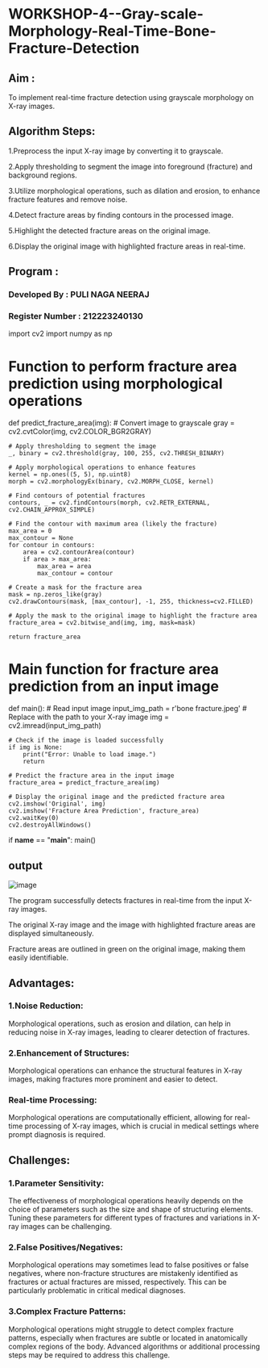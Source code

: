 # WORKSHOP-4--Gray-scale-Morphology-Real-Time-Bone-Fracture-Detection
## Aim :
To implement real-time fracture detection using grayscale morphology on X-ray images.

## Algorithm Steps:
1.Preprocess the input X-ray image by converting it to grayscale.

2.Apply thresholding to segment the image into foreground (fracture) and background regions.

3.Utilize morphological operations, such as dilation and erosion, to enhance fracture features and remove noise.

4.Detect fracture areas by finding contours in the processed image.

5.Highlight the detected fracture areas on the original image.

6.Display the original image with highlighted fracture areas in real-time.

## Program :
### Developed By : PULI NAGA NEERAJ
### Register Number : 212223240130

import cv2
import numpy as np

# Function to perform fracture area prediction using morphological operations
def predict_fracture_area(img):
    # Convert image to grayscale
    gray = cv2.cvtColor(img, cv2.COLOR_BGR2GRAY)
    
    # Apply thresholding to segment the image
    _, binary = cv2.threshold(gray, 100, 255, cv2.THRESH_BINARY)
    
    # Apply morphological operations to enhance features
    kernel = np.ones((5, 5), np.uint8)
    morph = cv2.morphologyEx(binary, cv2.MORPH_CLOSE, kernel)
    
    # Find contours of potential fractures
    contours, _ = cv2.findContours(morph, cv2.RETR_EXTERNAL, cv2.CHAIN_APPROX_SIMPLE)
    
    # Find the contour with maximum area (likely the fracture)
    max_area = 0
    max_contour = None
    for contour in contours:
        area = cv2.contourArea(contour)
        if area > max_area:
            max_area = area
            max_contour = contour
    
    # Create a mask for the fracture area
    mask = np.zeros_like(gray)
    cv2.drawContours(mask, [max_contour], -1, 255, thickness=cv2.FILLED)
    
    # Apply the mask to the original image to highlight the fracture area
    fracture_area = cv2.bitwise_and(img, img, mask=mask)
    
    return fracture_area

# Main function for fracture area prediction from an input image
def main():
    # Read input image
    input_img_path = r'bone fracture.jpeg'  # Replace with the path to your X-ray image
    img = cv2.imread(input_img_path)
    
    # Check if the image is loaded successfully
    if img is None:
        print("Error: Unable to load image.")
        return
    
    # Predict the fracture area in the input image
    fracture_area = predict_fracture_area(img)
    
    # Display the original image and the predicted fracture area
    cv2.imshow('Original', img)
    cv2.imshow('Fracture Area Prediction', fracture_area)
    cv2.waitKey(0)
    cv2.destroyAllWindows()

if __name__ == "__main__":
    main()
  
## output
![image](https://github.com/23004426/DIP_Workshop_4/assets/144979327/0683110b-658b-4c15-8507-b0c3bb2309c1)


The program successfully detects fractures in real-time from the input X-ray images.

The original X-ray image and the image with highlighted fracture areas are displayed simultaneously.

Fracture areas are outlined in green on the original image, making them easily identifiable.

## Advantages:

### 1.Noise Reduction:
Morphological operations, such as erosion and dilation, can help in reducing noise in X-ray images, leading to clearer detection of fractures.

### 2.Enhancement of Structures:
Morphological operations can enhance the structural features in X-ray images, making fractures more prominent and easier to detect.

### Real-time Processing:
Morphological operations are computationally efficient, allowing for real-time processing of X-ray images, which is crucial in medical settings where prompt diagnosis is required.

## Challenges:
### 1.Parameter Sensitivity:
The effectiveness of morphological operations heavily depends on the choice of parameters such as the size and shape of structuring elements. Tuning these parameters for different types of fractures and variations in X-ray images can be challenging.

### 2.False Positives/Negatives:
Morphological operations may sometimes lead to false positives or false negatives, where non-fracture structures are mistakenly identified as fractures or actual fractures are missed, respectively. This can be particularly problematic in critical medical diagnoses.

### 3.Complex Fracture Patterns:
Morphological operations might struggle to detect complex fracture patterns, especially when fractures are subtle or located in anatomically complex regions of the body. Advanced algorithms or additional processing steps may be required to address this challenge.
